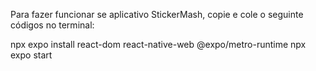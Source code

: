 Para fazer funcionar se aplicativo StickerMash, copie e cole o seguinte códigos no terminal:

npx expo install react-dom react-native-web @expo/metro-runtime
npx expo start 